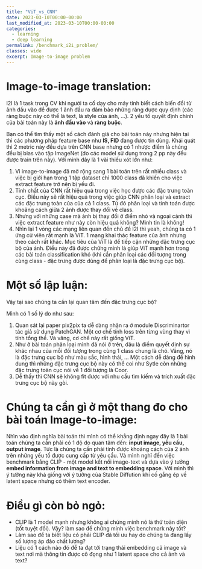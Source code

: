 ```yaml
---
title: "ViT_vs_CNN"
date: 2023-03-10T00:00-00:00
last_modified_at: 2023-03-10T00:00-00:00
categories:
  - learning
  - deep learning
permalink: /benchmark_i2i_problem/
classes: wide
excerpt: Image-to-image problem
---
```

# Image-to-image translation:
I2I là 1 task trong CV khi người ta cố dạy cho máy tính biết cách biến đổi từ ảnh đầu vào để được 1 ảnh đầu ra đảm bảo những ràng được quy định (các ràng buộc này có thể là text, là style của ảnh, ...). 2 yếu tố quyết định chính của bài toán này là **ảnh đầu vào** và **ràng buộc**. 

Bạn có thể tìm thấy một số cách đánh giá cho bài toán này nhưng hiện tại thì các phương pháp feature base như **IS, FID** đang được tin dùng. Khái quát thì 2 metric này đều dựa trên CNN base nhưng có 1 nhược điểm là chúng đều bị bias vào tập ImageNet (do các model sử dụng trong 2 pp này đều được train trên này). Với mình đây là 1 vài thiếu xót lớn như:
1. Vì image-to-image đã mở rộng sang 1 bài toán trên rất nhiều class và việc bị giới hạn trong 1 tập dataset chỉ 1000 class đã khiến cho việc extract feature trở nên bị yếu đi. 
2. Tính chất của CNN rất hiệu quả trong việc học được các đặc trưng toàn cục. Điều này sẽ rất hiệu quả trong việc giúp CNN phân loại và extract các đặc trưng toàn của của cả 1 class. Từ đó phân loại và tính toán được khoảng cách giữa 2 ảnh được thay đổi về class. 
3. Nhưng với những case mà ảnh bị thay đổi ở điểm nhỏ và ngoại cảnh thì việc extract feature như này còn hiệu quả không? Mình tin là không!
4. Nhìn lại 1 vòng các mạng liên quan đến chủ đề I2I thì yeah, chúng ta có 1 ứng cử viên rất mạnh là ViT. 1 mạng khai thác feature của ảnh nhưng theo cách rất khác. Mục tiêu của ViT là để tiếp cận những đặc trưng cục bộ của ảnh. Điều này đã được chứng minh là giúp ViT mạnh hơn trong các bài toán classification khó (khi cần phân loại các đối tượng trong cùng class - đặc trưng được dùng để phân loại là đặc trưng cục bộ).

# Một số lập luận:
Vậy tại sao chúng ta cần lại quan tâm đến đặc trưng cục bộ?
  
Mình có 1 số lý do như sau:
1. Quan sát lại paper pix2pix ta dễ dàng nhận ra ở module Discriminartor tác giả sử dụng PatchGAN. Một cơ chế tính loss trên từng vùng thay vì tính tổng thể. Và vâng, cơ chế này rất giống ViT.
2. Như ở bài toán phân loại mình đã nói ở trên, đâu là điểm quyết định sự khác nhau của mỗi đối tượng trong cùng 1 class chung là chó. Vâng, nó là đặc trưng cục bộ như màu sắc, hình thái, ... Một cách dễ dàng để hình dung thì những đặc trưng cục bộ này có thể coi như Sytle còn những đặc trưng toàn cục nói về 1 đối tượng là Coor. 
3. Dễ thấy thì CNN sẽ không fit được với nhu cầu tìm kiếm và trích xuất đặc trưng cục bộ này gòi. 

# Chúng ta cần gì ở một thang đo cho bài toán Image-to-image:
  Nhìn vào định nghĩa bài toán thì mình có thể khẳng định ngay đây là 1 bài toán chúng ta cần phải có 1 độ đo quan tâm đến: **input image, yêu cầu, output image**. Tức là chúng ta cần phải tính được khoảng cách của 2 ảnh trên những yếu tố được cung cấp từ yêu cầu. Và mình nghĩ đến việc benchmark bằng CLIP - một model kết nối image-text và dựa vào ý tưởng **embed information from image and text to embedding space**. Với mình thì ý tưởng này khá giống với ý tưởng của Stable Diffution khi cố gắng ép về latent space nhưng có thêm text encoder. 

# Điều gì còn bỏ ngỏ:
  - CLIP là 1 model mạnh nhưng không ai chứng minh nó là thứ toàn diện (tốt tuyệt đối). Vậy? làm sao để chứng minh việc benchmark này tốt? 
  - Làm sao để ta biết liệu có phải CLIP đã tối ưu hay do chúng ta đang lấy số lượng áp đảo chất lượng?
  - Liệu có 1 cách nào đó để ta đạt tới trạng thái embedding cả image và text nơi mà thông tin được cô đọng như 1 latent space cho cả ảnh và text?
  

